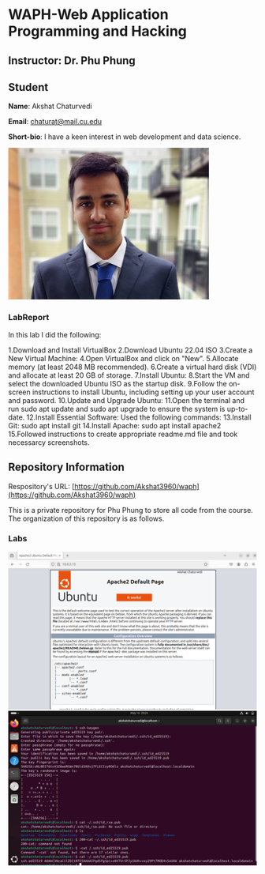 # WAPH-Web Application Programming and Hacking

## Instructor: Dr. Phu Phung

## Student

**Name**: Akshat Chaturvedi

**Email**: chaturat@mail.cu.edu

**Short-bio**: I have a keen interest in web development and data science.

![Akshat's headshot](../../images/Headshot.jpg)

### LabReport
In this lab I did the following:

1.Download and Install VirtualBox
2.Download Ubuntu 22.04 ISO
3.Create a New Virtual Machine:
4.Open VirtualBox and click on "New".
5.Allocate memory (at least 2048 MB recommended).
6.Create a virtual hard disk (VDI) and allocate at least 20 GB of storage.
7.Install Ubuntu:
8.Start the VM and select the downloaded Ubuntu ISO as the startup disk.
9.Follow the on-screen instructions to install Ubuntu, including setting up your user account and password.
10.Update and Upgrade Ubuntu:
11.Open the terminal and run sudo apt update and sudo apt upgrade to ensure the system is up-to-date.
12.Install Essential Software:
Used the following commands:
13.Install Git: sudo apt install git
14.Install Apache: sudo apt install apache2
15.Followed instructions to create appropriate readme.md file and took necessarcy screenshots.

## Repository Information

Respository's URL: [https://github.com/Akshat3960/waph](https://github.com/Akshat3960/waph)

This is a private repository for Phu Phung to store all code from the course. The organization of this repository is as follows.

### Labs 
![Lab](../../images/Apache.png)
![Hands-on exercises in lectures](../../images/Terminal.png) 

  

